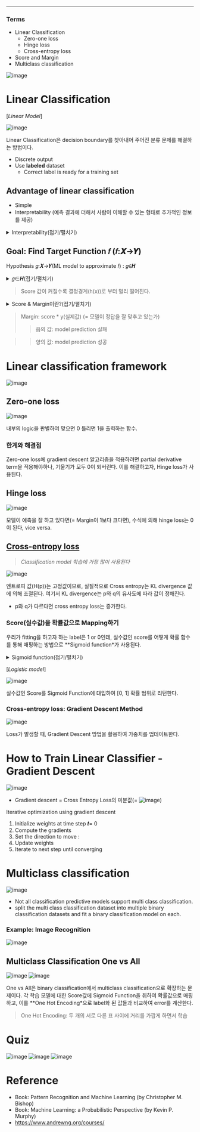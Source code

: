 ****
### Terms
- Linear Classification
  - Zero-one loss
  - Hinge loss
  - Cross-entropy loss
- Score and Margin
- Multiclass classification

![image](https://user-images.githubusercontent.com/39285147/178240098-fcfabcdd-b93e-40a8-8271-f5665bb66e7e.png)

# Linear Classification
[*Linear Model*]

![image](https://user-images.githubusercontent.com/39285147/178746386-b49e5341-3b58-406e-9161-44d66d6e4da8.png)

Linear Classification은 decision boundary를 찾아내어 주어진 분류 문제를 해결하는 방법이다.
- Discrete output
- Use **labeled** dataset
  - Correct label is ready for a training set

## Advantage of linear classification
- Simple
- Interpretability (예측 결과에 더해서 사람이 이해할 수 있는 형태로 추가적인 정보를 제공)

<details markdown="1">
<summary>Interpretability(접기/펼치기)</summary>

![image](https://user-images.githubusercontent.com/39285147/178757022-bec942b7-6c75-415a-8c11-89d56c68f1c4.png)

</details>

## Goal: Find Target Function 𝑓 (𝑓:𝑿→𝒀)
Hypothesis 𝑔:𝑿→𝒀(ML model to approximate 𝑓) : 𝑔∈𝑯

<details markdown="1">
<summary>𝑔∈𝑯(접기/펼치기)</summary>

![image](https://user-images.githubusercontent.com/39285147/178739687-257c8740-fa15-46bc-bf10-052e3f505b87.png)- w 
![image](https://user-images.githubusercontent.com/39285147/178739877-de2f076b-afd9-463b-a548-6e93714a715f.png)

</details>

> Score 값이 커질수록 결정경계(h(x))로 부터 멀리 떨어진다.

<details markdown="1">
<summary>Score & Margin이란?(접기/펼치기)</summary>

![image](https://user-images.githubusercontent.com/39285147/178741007-f2bb6a08-104f-4825-89ec-a5b961b3ba2d.png)

</details>

> Margin:  score * y(실제값) (= 모델이 정답을 잘 맞추고 있는가)
>> 음의 값: model prediction 실패

>> 양의 값: model prediction 성공

# Linear classification framework
![image](https://user-images.githubusercontent.com/39285147/178739145-94d4e15f-295e-4689-84b0-dadfaaae74aa.png)

## Zero-one loss
![image](https://user-images.githubusercontent.com/39285147/178741814-48468556-579e-4296-bfd9-79502b4f6d89.png)

내부의 logic을 판별하여 맞으면 0 틀리면 1을 출력하는 함수.

### 한계와 해결점
Zero-one loss에 gradient descent 알고리즘을 적용하려면 partial derivative term을 적용해야하나, 기울기가 모두 0이 되버린다. 이를 해결하고자, Hinge loss가 사용된다.

## Hinge loss
![image](https://user-images.githubusercontent.com/39285147/178741882-f726f06b-73e6-4b67-9483-78caed18459d.png)
 
모델이 예측을 잘 하고 있다면(= Margin이 1보다 크다면), 수식에 의해 hinge loss는 0이 된다, vice versa.

## [Cross-entropy loss](https://github.com/EricChoii/ai-terms/blob/main/entropy.md)
> *Classification model 학습에 가장 많이 사용된다*

![image](https://user-images.githubusercontent.com/39285147/178741907-3154da2e-6d7b-413a-94bf-7b766beedd57.png)

엔트로피 값(H(p))는 고정값이므로, 실질적으로 Cross entropy는 KL divergence 값에 의해 조절된다. 여기서 KL divergence는 p와 q의 유사도에 따라 값이 정해진다.
- p와 q가 다르다면 cross entropy loss는 증가한다.

### Score(실수값)을 확률값으로 Mapping하기
우리가 fitting을 하고자 하는 label은 1 or 0인데, 실수값인 score를 어떻게 확률 함수를 통해 매핑하는 방법으로 **Sigmoid function*가 사용된다.

<details markdown="1">
<summary>Sigmoid function(접기/펼치기)</summary>

![image](https://user-images.githubusercontent.com/39285147/178742116-8c589c94-5a4e-4603-bdb2-46d12e1f51d8.png)

(+)값으로 커지게 된다면 확률 값 1에 근사하게 된다, vice versa.

</details>

[*Logistic model*]

![image](https://user-images.githubusercontent.com/39285147/178741943-bc16c4b0-037f-4737-a878-4d16b6e5f614.png)

실수값인 Score를 Sigmoid Function에 대입하여 [0, 1] 확률 범위로 리턴한다.

### Cross-entropy loss: Gradient Descent Method
![image](https://user-images.githubusercontent.com/39285147/178742070-8a89f201-3c40-43be-abc7-4b703a7c974e.png)

Loss가 발생할 때, Gradient Descent 방법을 활용하여 가중치를 업데이트한다.

# How to Train Linear Classifier - Gradient Descent
![image](https://user-images.githubusercontent.com/39285147/178742255-c2149c2c-75f0-489d-a93d-1a8572af4bdb.png)
- Gradient descent = Cross Entropy Loss의 미분값(= ![image](https://user-images.githubusercontent.com/39285147/178755058-37f42ba7-9b79-463c-9685-73f88b77f557.png))

Iterative optimization using gradient descent

1. Initialize weights at time step 𝒕= 0
2. Compute the gradients
3. Set the direction to move :
4. Update weights
5. Iterate to next step until converging

# Multiclass classification
![image](https://user-images.githubusercontent.com/39285147/178756035-e4294c2f-1fe7-4c35-b579-03b84b1dc377.png)
- Not all classification predictive models support multi class classification.
- split the multi class classification dataset into multiple binary classification datasets and fit a binary classification model on each.

### Example: Image Recognition
![image](https://user-images.githubusercontent.com/39285147/178746614-5194aebe-4686-4240-a22b-bb09402ef55f.png)

## Multiclass Classification One vs All
![image](https://user-images.githubusercontent.com/39285147/178742628-dfc16fb8-6ebb-4bdf-a048-f592cbd470c9.png)
![image](https://user-images.githubusercontent.com/39285147/178742769-142ac214-f9b8-49b1-83da-f7eb82d86d97.png)

One vs All은 binary classification에서 multiclass classification으로 확장하는 문제이다. 각 학습 모델에 대한 Score값에 Sigmoid Function을 취하여 확률값으로 매핑하고, 이를 **One Hot Encoding*으로 label화 된 값들과 비교하여 error를 계산한다.

> One Hot Encoding: 두 개의 서로 다른 표 사이에 거리를 가깝게 하면서 학습

# Quiz
![image](https://user-images.githubusercontent.com/39285147/178743210-3c64eba8-bca0-4188-9dd1-50f35c8878aa.png)
![image](https://user-images.githubusercontent.com/39285147/178743234-891e5dfc-4840-4dad-85c5-a4a934f66407.png)
![image](https://user-images.githubusercontent.com/39285147/178743256-f44bdbab-b7a4-4b2f-bf6b-19c215583724.png)

# Reference
- Book: Pattern Recognition and Machine Learning (by Christopher M. Bishop)
- Book: Machine Learning: a Probabilistic Perspective (by Kevin P. Murphy)
- https://www.andrewng.org/courses/


